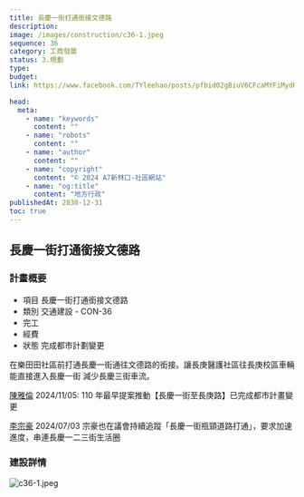 ```yaml
---
title: 長慶一街打通銜接文德路
description:
image: /images/construction/c36-1.jpeg
sequence: 36
category: 工商發展
status: 3.規劃
type:
budget:
link: https://www.facebook.com/TYleehao/posts/pfbid02gBiuV6CFcaMYFiMydReXbcPGwUYfEtENKWQcnqyetFWQS5AJ4xiE8e3XHrUcEnPKl

head:
  meta:
    - name: "keywords"
      content: ""
    - name: "robots"
      content: ""
    - name: "author"
      content: ""
    - name: "copyright"
      content: "© 2024 A7新林口-社區網站"
    - name: "og:title"
      content: "地方行政"
publishedAt: 2030-12-31
toc: true
---
```


## 長慶一街打通銜接文德路

### 計畫概要

- 項目 長慶一街打通銜接文德路
- 類別 交通建設 - CON-36
- 完工
- 經費
- 狀態 完成都市計劃變更

在樂田田社區前打通長慶一街通往文德路的銜接。讓長庚醫護社區往長庚校區車輛能直接進入長慶一街 減少長慶三街車流。

<a href="https://www.facebook.com/share/pamg4jkeLJCHaFVp/">陳雅倫</a> 2024/11/05:
110 年最早提案推動【長慶一街至長庚路】已完成都市計畫變更

<a href="https://www.facebook.com/TYleehao/posts/pfbid02gBiuV6CFcaMYFiMydReXbcPGwUYfEtENKWQcnqyetFWQS5AJ4xiE8e3XHrUcEnPKl">李宗豪</a> 2024/07/03 宗豪也在議會持續追蹤「長慶一街瓶頸道路打通」，要求加速進度，串連長慶一二三街生活圈

### 建設詳情

![c36-1.jpeg](/images/construction/c36-1.jpeg)
